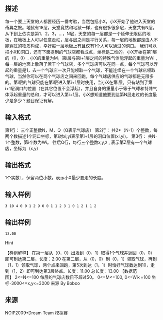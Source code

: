 ## 描述

每一个要上天堂的人都要经历一番考验，当然包括小X，小X开始了他进入天堂的奇异之旅。地狱有18层，天堂竟然和地狱一样，也有很多很多层，天堂共有N层。从下到上依次是第1，2，3，…，N层，天堂的每一层都是一个延伸无限远的地板，在地板上人可以任意走动，层与层之间是平行关系，每一层的地板都是由人不能穿过的物质构成，幸好每一层地板上有且仅有1个人可以通过的洞口。 我们可以把小X和洞口，还有下面提到的气球店都看成点，坐标是二维的。小X开始在第1层的（0，0）. 小X的重量为M，第i层与第i+1层之间的特殊气体能浮起的重量为Wi ,每一层的地面上散落了若干个气球店，多个气球店可以在同一点，每个气球可以浮起的重量是1，去一个气球店一次只能领取一个气球，不能连续在一个气球店领取气球，当然你可以在两个气球店之间来回跑，每个气球店供应的气球都是无限多的。第i层的气球只能在第i层进入第i+1层时使用，当小X在第i层，只有站到了第i+1层洞口的位置（在其它位置不会浮起），并且自身的重量小于等于气球和特殊气体浮起重量的总和，才可以进入第i+1层。小X想知道他要到达第N层走过的长度最少是多少？题目保证有解。 

## 输入格式

第1行： 三个正整数N，M，Q（Q表示气球店） 第2行： 共2*（N-1）个整数，每两个数描述1个洞口坐标，第i对xi,yi表示第i+1层的洞口位置(xi,yi)。 第3行： 共N-1个整数，第i个数为Wi。 往后Q行，每行三个整数x,y,z , 表示第Z层有一个气球店，坐标为（x,y） 

## 输出格式

1个实数L，保留两位小数，表示小X最少要走的长度。

## 输入样例

```plaintext
3 10 4 0 0 1 2 9 0 0 1 1 2 3 1 0 1 2 1 1 2 
```

## 输出样例

```plaintext
13.00 
```

Hint

【样例解释】 在第一层从（0，0）出发到（0，1）取得1个气球并返回（0，0）即可到达第二层。长度：2.00 在第二层，从（0，0）到（0，1）领取气球，再到（1，1）领取气球，两个点来回跑，第5次到达（1，1）时恰好气球数达到10，走到（1，2）即可到达第3层终点。长度：11.00 总长度：13.00 【数据范围】 2<=N<=100 每层的气球店数目不超过50。 0<=M<=100, 0<=Wi<=100 坐标-3000<=x,y<=3000 来源 By Boboo 

## 来源

NOIP2009•Dream Team 模拟赛

